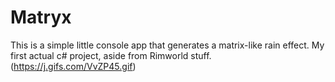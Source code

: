 # Matryx

This is a simple little console app that generates a matrix-like rain effect.
My first actual c# project, aside from Rimworld stuff.
(https://j.gifs.com/VvZP45.gif)
